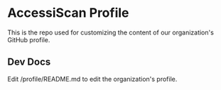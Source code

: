 # AccessiScan Profile
This is the repo used for customizing the content of our organization's GitHub profile. 

## Dev Docs
Edit /profile/README.md to edit the organization's profile.
